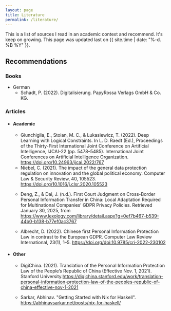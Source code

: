 ```yaml
---
layout: page
title: Literature
permalink: /literature/
---
```

This is a list of sources I read in an academic context and recommend. It's keep on growing.
This page was updated last on {{ site.time | date: "%-d. %B %Y" }}.

<h2>Recommendations</h2>
<h3>Books</h3>
<ul>
  <li>German
    <ul>
       <li>Schadt, P. (2022). Digitalisierung. PapyRossa Verlags GmbH & Co. KG.</li>
    </ul>
  </li>
</ul>

<h3>Articles</h3>
<ul>
  <li>
    <h4>Academic</h4>
<ul>
  <li>Giunchiglia, E., Stoian, M. C., & Lukasiewicz, T. (2022). Deep Learning with Logical Constraints. In L. D. Raedt (Ed.), Proceedings of the Thirty-First International Joint Conference on Artificial Intelligence, IJCAI-22 (pp. 5478–5485). International Joint Conferences on Artificial Intelligence Organization. <a href="https://doi.org/10.24963/ijcai.2022/767">https://doi.org/10.24963/ijcai.2022/767</a>
</li>
  <li>
  Niebel, C. (2021). The impact of the general data protection regulation on innovation and the global political economy. Computer Law & Security Review, 40, 105523. <a href="https://doi.org/10.1016/j.clsr.2020.105523">https://doi.org/10.1016/j.clsr.2020.105523</a></li>
  <li>

  Deng, Z., & Dai, J. (n.d.). First Court Judgment on Cross-Border Personal Information Transfer in China: Local Adaptation Required for Multinational Companies’ GDPR Privacy Policies. Retrieved January 30, 2025, from <a href="https://www.lexology.com/library/detail.aspx?g=0ef7b467-b539-44b0-b138-b77ef0ac3767">https://www.lexology.com/library/detail.aspx?g=0ef7b467-b539-44b0-b138-b77ef0ac3767</a></li>
  <li>Albrecht, D. (2022). Chinese first Personal Information Protection Law in contrast to the European GDPR. Computer Law Review International, 23(1), 1–5. <a href="https://doi.org/doi:10.9785/cri-2022-230102">https://doi.org/doi:10.9785/cri-2022-230102</a></li>
</ul>

  </li>
  <li>
  <h4>Other</h4>
  <ul>
      <li>

  DigiChina. (2021). Translation of the Personal Information Protection Law of the People’s Republic of China (Effective Nov. 1, 2021). Stanford University.<a href="https://digichina.stanford.edu/work/translation-personal-information-protection-law-of-the-peoples-republic-of-china-effective-nov-1-2021">https://digichina.stanford.edu/work/translation-personal-information-protection-law-of-the-peoples-republic-of-china-effective-nov-1-2021</a></li>
    <li>Sarkar, Abhinav. "Getting Started with Nix for Haskell". <a href="https://abhinavsarkar.net/posts/nix-for-haskell/">https://abhinavsarkar.net/posts/nix-for-haskell/</a></li>
  </ul>
</li>
</ul>
